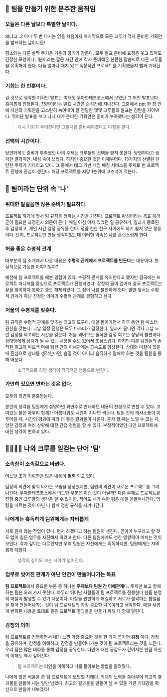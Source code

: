 ## 👣 팀을 만들기 위한 분주한 움직임

### 오늘은 다른 날보다 특별한 날이다.

왜냐고...? 아마 두 번 다시는 없을 처음이자 마지막으로 모든 크루가 각자 준비한 기획안을 발표하는 날이니깐!

평소와는 다른 살짝 무거운 기운의 공기가 감돈다. 모두 발표 준비에 표정은 웃고 있어도 긴장한 모양이다. 1분이라는 짧은 시간 안에 각자 준비해온 현란한 말솜씨로 다른 크루들을 유혹해야 한다. 다들 얼마나 재치 있고 독창적인 프로젝트를 기획했을지 벌써 기대된다.



### 기회는 한 번뿐이다.

길 것으로 생각한 기획안 발표는 여태껏 우아한테크코스에서 보았던 그 어떤 발표보다 흥미롭게 진행된다. 75분이라는 발표 시간은 순식간에 지나간다. 그중에서 ppt 한 장 안에 자신의 기획안을 고스란히 녹여내어 잘 전달한 몇몇 크루들의 발표는 감탄을 자아낸다. 뛰어난 발표를 보고 나니 내가 준비한 기획안은 준비가 부족했다는 생각이 든다.

> 다시 기회가 주어진다면 그들처럼 준비해야겠다고 다짐을 한다.



### 선택의 시간이다.

당연하게도 준비가 부족했던 나의 주제는 크루들의 선택을 받지 못한다. 당연하다고 생각한 결과지만, 내심 속이 쓰리다. 하지만 중요한 것은 이제부터다. 13가지의 선별된 탄탄한 주제가 기다리고 있다. 그 중에서 태그 기반 게임 매칭 서비스를 주제로 한 프로젝트 진행에 관심이 생긴다. 해당 프로젝트를 지망 1순위에 고즈넉이 적는다.



## 🕺 팀이라는 단위 속 '나'

### 위대한 발걸음엔 많은 준비가 필요하다.

프로젝트 하기에 앞서 팀 규칙을 정하는 시간을 가진다. 프로젝트 완성이라는 목표 아래 굳이 필요한 과정인지 의문이 든다. 매일 아침 어제 있었던 일 공유하기, 일과가 종료된 후 감정회고, 개인 시간 일정 공유를 한다. 정말 친한 친구 사이에도 하기 쉽지 않은 행동이다. 단지, 프로젝트만 만들 생각이었는데 이러한 약속은 나를 혼란스럽게 한다.



### 허울 좋은 수평적 관계

대부분의 팀 소개에서 나온 내용은 <b>수평적 관계에서 프로젝트를 만든다</b>는 내용이다. 현실적으로 가능한 이야기일까?

예전에 팀 프로젝트를 해본 경험이 있다. 수평적 관계를 유지한다고 했지만 결국에는 프로젝트 매니저를 중심으로 프로젝트가 진행되었다. 감정의 골이 깊어져 결국 프로젝트는 끝을 맞이하지 못하고 중도 해체되었다. 그 점이 나를 불안하게 한다. 말만 앞서는 수평적 관계가 아닌 진정한 의미의 수평적 관계를 경험하고 싶다.



### 저울의 수평계를 맞춘다.

팀 규칙은 수평적 관계를 맞추는 최고의 도구다. 매일 돌아가면서 하루 동안 팀 마스터 권한을 갖는다. 그날 일정 진행은 모두 마스터가 결정한다. 일과가 끝나면 각자 그날 느낀 감정을 회고하는 시간을 갖는다. 처음 겪어보는 솔직한 감정 회고는 상당히 불편하다. 상대방에게 상처가 될 수 있는 내용일 수도 있어서 조심스럽다. 하지만 다른 팀원들의 솔직한 회고와 피드백 덕에 팀원 간의 이해관계는 급속도로 향상한다. 상대와 마찰이 있을 때 진심으로 상대를 생각한다면, 숨길 것이 아니라 솔직하게 말해야 하는 것을 팀원을 통해 배운다.

> 소극적으로 하던 생각이 적극적인 행동으로 변한다.



### 가만히 있으면 변하는 것은 없다.

모두의 의견이 존중받는다. 

본인의 생각을 팀원에게 설명하면 과반수로 반대하던 내용이 찬성으로 변할 수 있다. 고여있는 물은 아무리 형체가 아름다워도 시간이 지나면 썩는다. 팀원 간의 의사소통이 이루어질 때, 시간의 경과에 따라 더 좋은 결과물이 나온다. 혼자 할 때는 느낄 수 없는 다양한 감정과 여러 상황에 대한 간접 경험을 할 수 있다. 부정적이었던 다인 프로젝트에 대한 생각이 변하고 있다.



## 👨‍👩‍👦‍👦 나와 크루를 일컫는 단어 '팀'

### 소속함이 소속감으로 바뀐다.

어느덧 초기 기획안은 많은 내용이 <b>철회</b> 되고 있다.

팀장의 의견에 맞춰 나가는 모습을 상상했지만, 팀원의 의견이 새로운 프로젝트를 그려나간다. 우아한테크코스에서 의도한 부분은 이런 것이 아닐까? 다른 주제로 프로젝트를 진행 중인 크루들의 생각은 알 수 없지만, 적어도 내가 속한 팀은 매일 만들어나간다. 명령을 따르는 것이 아닌 다 함께 정한 규칙을 지켜나간다.



### 나에게는 혹독하게 팀원에게는 자비롭게

서로 원치 않는 작업이 있다. 먼저 하겠다고 하는 팀원이 생긴다. 곧이어 누구라고 할 것도 없이 힘든 업무를 자진해서 하려고 한다. 다른 팀원에게도 선한 영향력이 미치는 것이 보인다.  각자 깊이는 다르겠지만 우리 팀원은 자신에게는 혹독하지만, 팀원에게는 자비롭게 대한다.

> 생각의 깊이와 보는 시야가 넓어진다.



### 업무로 빚어진 관계가 아닌 인연이 만들어나가는 목표

<b>팀 프로젝트</b>에서 중요한 부분 중 하나는 <b>주제보다 팀원 간 이해관계</b>다. 주제만 보고 함께하는 팀은 오래 가지 못한다. 아무리 뛰어난 사람들이 팀 프로젝트를 진행한다 한들 분명히 마찰이 발생할 수 있기 때문이다. 마찰을 원만하게 해결하고 서로가 생각하는 합일점을 찾아 만들어나가는 것이 팀 프로젝트의 가장 중요한 덕목이라고 생각한다. 매일 새롭게 변화된 내용을 토대로 좋은 프로젝트 결과물을 만들기 위해 다 함께 달린다.



### 감정의 의미

팀 프로젝트를 진행하면서 내가 느낀 가장 중요한 것을 한 가지 꼽자면 <b>감정</b> 이다. 감정을 공유하며, 감정을 이해하고, 감정을 만들어나가는 것이 팀 프로젝트라는 것을 느낀다. 우리 팀은 많은 대화를 통해 감정을 공유한다. 타인에 대한 공감도가 깊어지는 만큼 자신의 이해도 역시 깊어진다.

> 팀 프로젝트는 <b>타인을 이해하고 나를 돌아보는 방법을 알려줬다.</b>

나에게 많은 배움을 준 팀 프로젝트에 보답할 차례다. 최대의 노력을 쏟아부어 최고의 결과물을 만들어 내는 일만 남았다. 최고의 결과물을 만들어 낼 수 있을 거란 기대감을 확신으로 만들어 내보겠다!